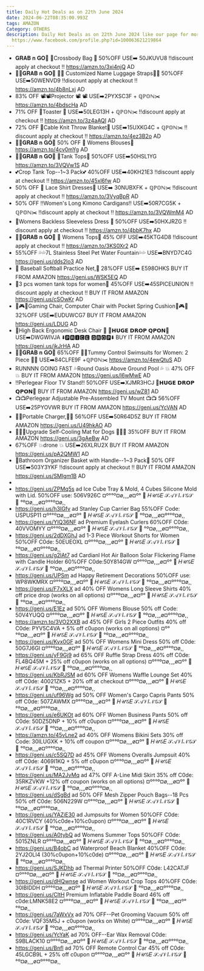 ```yaml
---
title: Daily Hot Deals as on 22th June 2024
date: 2024-06-22T08:35:00.993Z
tags: AMAZON
Category: OTHERS
description: Daily Hot Deals as on 22th June 2024 like our page for more details
  https://www.facebook.com/profile.php?id=100063621219864
---
```

* 𝐆𝐑𝐀𝐁 𝐧 𝐆𝐎🏃
  👜Crossbody Bag 👜
  50%OFF
  USE➡️ 50JKUVU8 
  ‼️discount apply at checkout ‼️
  https://amzn.to/3xi4njQ
  AD
* 🏃‍♀️𝐆𝐑𝐀𝐁 𝐧 𝐆𝐎🏃
  🧳🧳 Customized Name Luggage Straps🧳🧳
  50%OFF
  USE➡️50WENVD9
  ‼️discount apply at checkout ‼️
  https://amzn.to/4b8nLxj
  AD
* 83% OFF 
  📽️📽️Projector 📽️ 📽️ 
  USE➡️2PYXSC3F + ℚℙ𝕆ℕ✂️
  https://amzn.to/4bdscHa
  AD
* 71% OFF
  🍞Toaster 🍞
  USE➡️50LEG13H + ℚℙ𝕆ℕ✂️
  ‼️discount apply at checkout ‼️
  https://amzn.to/3z4aAQI
  AD
* 72% OFF
  🎀Cable Knit Throw Blanket🎀
  USE➡️15UXKG4C + ℚℙ𝕆ℕ✂️
  ‼️discount apply at checkout ‼️
  https://amzn.to/4ez3B2o
  AD
* 🏃‍♀️𝐆𝐑𝐀𝐁 𝐧 𝐆𝐎🏃
  50% OFF
  👕 Womens Blouses👕
  https://amzn.to/4cv0mYg
  AD
* 🏃‍♀️𝐆𝐑𝐀𝐁 𝐧 𝐆𝐎🏃
   👕Tank Tops👕
  50%OFF
  USE➡️50HSL1YG 
  https://amzn.to/3VQVw1S
  AD
* 💕Crop Tank Top--1~3 Pack💕
  40%OFF
  USE➡️40KH21E3 
  ‼️discount apply at checkout ‼️
  https://amzn.to/45xl6fw
  AD
* 50% OFF
  👗 Lace Shirt Dresses👗
  USE➡️ 30NUBXFK + ℚℙ𝕆ℕ✂️
  ‼️discount apply at checkout ‼️
   https://amzn.to/3VyqBpR
  AD 
* 50% OFF 
  ‼️Women's Long Kimono Cardigans‼️
  USE➡️50R7CG5K + ℚℙ𝕆ℕ✂️
  ‼️discount apply at checkout ‼️
  https://amzn.to/3VQWmM4
  AD
* 👗Womens Backless Sleeveless 
  Dress 👗 
  50%OFF
  USE➡️50HXJRZG 
  ‼️discount apply at checkout ‼️
   https://amzn.to/4bbK7hx
  AD
* 🏃‍♀️𝐆𝐑𝐀𝐁 𝐧 𝐆𝐎🏃
  👕 Womens Tops👕
  45% OFF
  USE➡️45KTG4D8 
  ‼️discount apply at checkout ‼️
  https://amzn.to/3KS0Xr2
  AD
* 55%OFF
  💦💦7L Stainless Steel Pet Water Fountain💦💦
  USE➡️BNYD7C4G
  https://geni.us/dds2lo3
  AD
* 🥅 Baseball Softball Practice Net,🥅 
  28%OFF
  USE➡️ E598OHKS
  BUY IT FROM AMAZON
  https://geni.us/WSK5EQ
  AD
* 💞3 pcs women tank tops for women💞
  45%OFF
  USE➡️45SPICEUNION
  ‼️discount apply at checkout ‼️
  BUY IT FROM AMAZON
  https://geni.us/cSOwKr
  AD
* 💺🎮💺Gaming Chair, Computer Chair with Pocket Spring Cushion💺🎮💺
  32%OFF
  USE➡️EUDUWCG7
  BUY IT FROM AMAZON
  https://geni.us/LDUG
  AD
* 💺High Back Ergonomic Desk Chair 💺
  💸𝗛𝗨𝗚𝗘 𝗗𝗥𝗢𝗣 𝗤𝗣𝗢𝗡💸
  USE➡️DWGWIVJA
  ⬇️🅿🆁🅸🅲🅴 🅳🆁🅾🅿⬇️
  BUY IT FROM AMAZON
  https://geni.us/jkJrHA
  AD
* 🏃‍♀️𝐆𝐑𝐀𝐁 𝐧 𝐆𝐎🏃
  65%OFF
  👙👙Tummy Control Swimsuits for Women: 2 Piece 👙👙
  USE➡️84CLFE9F +ℚℙ𝕆ℕ✂️
  https://amzn.to/4ewQtuS
  AD
* RUNNNN GOING FAST
  💦Round Oasis Above Ground Pool 💦
  💥 47% OFF💥 
  BUY IT FROM AMAZON 
  https://geni.us/l6wMwE
  AD
* ‼️Perlegear Floor TV Stand‼️
  50%OFF
  USE➡️XJMR3HCJ
  💸𝗛𝗨𝗚𝗘 𝗗𝗥𝗢𝗣 𝗤𝗣𝗢𝗡💸
  BUY IT FROM AMAZON
  https://geni.us/wZ81
  AD
* 📺📺Perlegear Adjustable Pre-Assembled TV Mount 📺📺
  56%OFF
  USE➡️25PYOVWR
  BUY IT FROM AMAZON
  https://geni.us/YcVAN
  AD
* 🔌🔌Portable Charger,🔌🔌
  56%OFF
  USE➡️50R64D5Z
  BUY IT FROM AMAZON
  https://geni.us/U49hkAO
  AD
* 🐶🐾🐶Upgrade Self-Cooling Mat for Dogs 🐶🐾🐶
  35%OFF
  BUY IT FROM AMAZON 
    https://geni.us/3gAeBw
  AD
* 67%OFF
  💥drone 💥
  USE➡️26XLRU2X 
  BUY IT FROM AMAZON 
  https://geni.us/pA2QMW1
  AD
* 🌟Bathroom Organizer Basket with Handle--1~3 Pack🌟
  50% OFF
  USE➡️503Y3YKF 
  ‼️discount apply at checkout ‼️
  BUY IT FROM AMAZON 
  https://geni.us/SMIgm1B
  AD
*
* https://geni.us/ZPMq5s    ad
  Ice Cube Tray & Mold, 4 Cubes Silicone Mold with Lid.
  50%OFF
  use: 506V926C
  ¤º°°º¤ø,¸¸,ø¤º°   🎀  𝐻𝒰𝒢𝐸 𝒮𝒜𝒱𝐼𝒩𝒢𝒮  🎀   °º¤ø,¸¸,ø¤º°°º¤ø,¸
* https://geni.us/h3IGfv    ad
  Stanley Cup Carrier Bag
  55%OFF
  Code: USPUSP11
  ¤º°°º¤ø,¸¸,ø¤º°   🎀  𝐻𝒰𝒢𝐸 𝒮𝒜𝒱𝐼𝒩𝒢𝒮  🎀   °º¤ø,¸¸,ø¤º°°º¤ø,¸
* https://geni.us/YIQ36NF    ad
  Premium Eyelash Curlers
  60%OFF
  C0de: 40VVOMYY
  ¤º°°º¤ø,¸¸,ø¤º°   🎀  𝐻𝒰𝒢𝐸 𝒮𝒜𝒱𝐼𝒩𝒢𝒮  🎀   °º¤ø,¸¸,ø¤º°°º¤ø,¸
* https://geni.us/2dDXGhJ    ad
  1-3 Piece Workout Shorts for Women
  50%OFF
  C0de: 50EUEOXL
  ¤º°°º¤ø,¸¸,ø¤º°   🎀  𝐻𝒰𝒢𝐸 𝒮𝒜𝒱𝐼𝒩𝒢𝒮  🎀   °º¤ø,¸¸,ø¤º°°º¤ø,¸
* https://geni.us/g2lAt7    ad
  Cardianl Hot Air Balloon Solar Flickering Flame with Candle Holder 60%OFF
  C0de:50Y814GW
  ¤º°°º¤ø,¸¸,ø¤º°   🎀  𝐻𝒰𝒢𝐸 𝒮𝒜𝒱𝐼𝒩𝒢𝒮  🎀   °º¤ø,¸¸,ø¤º°°º¤ø,¸
* https://geni.us/UPSm    ad
  Happy Retirement Decorations
  50%OFF
  use: WP8WKMRX
  ¤º°°º¤ø,¸¸,ø¤º°   🎀  𝐻𝒰𝒢𝐸 𝒮𝒜𝒱𝐼𝒩𝒢𝒮  🎀   °º¤ø,¸¸,ø¤º°°º¤ø,¸
* https://geni.us/F7xXLX    ad
  40% OFF Womens Long Sleeve Shirts
  40% off price drop (works on all options)
  ¤º°°º¤ø,¸¸,ø¤º°   🎀  𝐻𝒰𝒢𝐸 𝒮𝒜𝒱𝐼𝒩𝒢𝒮  🎀   °º¤ø,¸¸,ø¤º°°º¤ø,¸
* https://geni.us/E1Ez    ad
  50% OFF Womens Blouse
  50% off Code: 50V4YUQQ
  ¤º°°º¤ø,¸¸,ø¤º°   🎀  𝐻𝒰𝒢𝐸 𝒮𝒜𝒱𝐼𝒩𝒢𝒮  🎀   °º¤ø,¸¸,ø¤º°°º¤ø,¸
* https://amzn.to/3VO2XXB    ad
  45% OFF Girls 2 Piece Outfits
  40% off C0de: PYV5C4VA + 5% off c0upon (works on all options)
  ¤º°°º¤ø,¸¸,ø¤º°   🎀  𝐻𝒰𝒢𝐸 𝒮𝒜𝒱𝐼𝒩𝒢𝒮  🎀   °º¤ø,¸¸,ø¤º°°º¤ø,¸
* https://geni.us/Kvx0GF   ad
  50% OFF Womens Mini Dress
  50% off C0de: 50G7J6GI
  ¤º°°º¤ø,¸¸,ø¤º°   🎀  𝐻𝒰𝒢𝐸 𝒮𝒜𝒱𝐼𝒩𝒢𝒮  🎀   °º¤ø,¸¸,ø¤º°°º¤ø,¸
* https://geni.us/yF9Gj9    ad
  65% OFF Ruffle Strap Dress
  40% off C0de: FL4BQ45M + 25% off c0upon (works on all options)
  ¤º°°º¤ø,¸¸,ø¤º°   🎀  𝐻𝒰𝒢𝐸 𝒮𝒜𝒱𝐼𝒩𝒢𝒮  🎀   °º¤ø,¸¸,ø¤º°°º¤ø,¸
* https://geni.us/KbRJSM    ad
  60% OFF Womens Waffle Lounge Set
  40% off C0de: 40021ZK5 + 20% off at checkout
  ¤º°°º¤ø,¸¸,ø¤º°   🎀  𝐻𝒰𝒢𝐸 𝒮𝒜𝒱𝐼𝒩𝒢𝒮  🎀   °º¤ø,¸¸,ø¤º°°º¤ø,¸
* https://geni.us/uf96Wg    ad
  50% OFF 
  Women's Cargo Capris Pants
  50% off C0de: 507ZAWMX
  ¤º°°º¤ø,¸¸,ø¤º°   🎀  𝐻𝒰𝒢𝐸 𝒮𝒜𝒱𝐼𝒩𝒢𝒮  🎀   °º¤ø,¸¸,ø¤º°°º¤ø,¸
* https://geni.us/e6UKOt   ad
  60% OFF Women Business Pants
  50% off C0de: 50DZ5DNP + 10% off c0upon
  ¤º°°º¤ø,¸¸,ø¤º°   🎀  𝐻𝒰𝒢𝐸 𝒮𝒜𝒱𝐼𝒩𝒢𝒮  🎀   °º¤ø,¸¸,ø¤º°°º¤ø,¸
* https://amzn.to/45vLne2    ad
  40% OFF Womens Bikini Sets
  30% off Code: 30ILUGXK + 10% off coupon
  ¤º°°º¤ø,¸¸,ø¤º°   🎀  𝐻𝒰𝒢𝐸 𝒮𝒜𝒱𝐼𝒩𝒢𝒮  🎀   °º¤ø,¸¸,ø¤º°°º¤ø,¸
* https://geni.us/c5SQ7D   ad
  45% OFF Womens Overalls Jumpsuit
  40% off C0de: 4069I1KQ + 5% off c0upon
  ¤º°°º¤ø,¸¸,ø¤º°   🎀  𝐻𝒰𝒢𝐸 𝒮𝒜𝒱𝐼𝒩𝒢𝒮  🎀   °º¤ø,¸¸,ø¤º°°º¤ø,¸
* https://geni.us/MA2JvMq    ad
  47% OFF A-Line Midi Skirt
  35% off C0de: 35RKZVKW +12% off coupon (works on all options)
  ¤º°°º¤ø,¸¸,ø¤º°   🎀  𝐻𝒰𝒢𝐸 𝒮𝒜𝒱𝐼𝒩𝒢𝒮  🎀   °º¤ø,¸¸,ø¤º°°º¤ø,¸
* https://geni.us/dSgBd   ad
  50% OFF Mesh Zipper Pouch Bags--18 Pcs
  50% off C0de: 506N229W
  ¤º°°º¤ø,¸¸,ø¤º°   🎀  𝐻𝒰𝒢𝐸 𝒮𝒜𝒱𝐼𝒩𝒢𝒮  🎀   °º¤ø,¸¸,ø¤º°°º¤ø,¸
* https://geni.us/YAZiE30   ad
  Jumpsuits for Women 50%OFF
  C0de: 40C1RVCY
  (40%c0de+10%c0upon)
  ¤º°°º¤ø,¸¸,ø¤º°   🎀  𝐻𝒰𝒢𝐸 𝒮𝒜𝒱𝐼𝒩𝒢𝒮  🎀   °º¤ø,¸¸,ø¤º°°º¤ø,¸
* https://geni.us/A0tybQ    ad
  Womens Summer Tops 
  50%OFF
  C0de: 5015ZNLR
  ¤º°°º¤ø,¸¸,ø¤º°   🎀  𝐻𝒰𝒢𝐸 𝒮𝒜𝒱𝐼𝒩𝒢𝒮  🎀   °º¤ø,¸¸,ø¤º°°º¤ø,¸
* https://geni.us/B4obC    ad
  Waterproof Beach Blanket 
  40%OFF
  C0de: 2YJ2OLI4
  (30%c0upon+10%c0de)
  ¤º°°º¤ø,¸¸,ø¤º°   🎀  𝐻𝒰𝒢𝐸 𝒮𝒜𝒱𝐼𝒩𝒢𝒮  🎀   °º¤ø,¸¸,ø¤º°°º¤ø,¸
* https://geni.us/SJKDhb    ad
  Thermal Printer
  50%OFF
  C0de: L42CATJF
  ¤º°°º¤ø,¸¸,ø¤º°   🎀  𝐻𝒰𝒢𝐸 𝒮𝒜𝒱𝐼𝒩𝒢𝒮  🎀   °º¤ø,¸¸,ø¤º°°º¤ø,¸
* https://geni.us/dHQwnse   ad
  Women Workout Crop Tops 
  40%OFF
  C0de: 30IBIDDH
  ¤º°°º¤ø,¸¸,ø¤º°   🎀  𝐻𝒰𝒢𝐸 𝒮𝒜𝒱𝐼𝒩𝒢𝒮  🎀   °º¤ø,¸¸,ø¤º°°º¤ø,¸
* https://geni.us/CltH
  Premium Inflatable Paddle Board
  46% off
  c0de:LMNK58E2
  ¤º°°º¤ø,¸¸,ø¤º°   🎀  𝐻𝒰𝒢𝐸 𝒮𝒜𝒱𝐼𝒩𝒢𝒮  🎀   °º¤ø,¸¸,ø¤º°°º¤ø,¸
* https://geni.us/7aWxVx    ad
  70% OFF--Pet Grooming Vacuum
  50% off C0de: VQF35M5J + c0upon (works on White)
  ¤º°°º¤ø,¸¸,ø¤º°   🎀  𝐻𝒰𝒢𝐸 𝒮𝒜𝒱𝐼𝒩𝒢𝒮  🎀   °º¤ø,¸¸,ø¤º°°º¤ø,¸
* https://geni.us/YcYaK    ad
  70% OFF--Ear Wax Removal
  C0de: S9BLACK10
  ¤º°°º¤ø,¸¸,ø¤º°   🎀  𝐻𝒰𝒢𝐸 𝒮𝒜𝒱𝐼𝒩𝒢𝒮  🎀   °º¤ø,¸¸,ø¤º°°º¤ø,¸
* https://geni.us/Bnfl    ad
  70% OFF Remote Control Car
  45% off C0de: 45LGCB9L + 25% off c0upon
  ¤º°°º¤ø,¸¸,ø¤º°   🎀  𝐻𝒰𝒢𝐸 𝒮𝒜𝒱𝐼𝒩𝒢𝒮  🎀   °º¤ø,¸¸,ø¤º°°º¤ø,¸